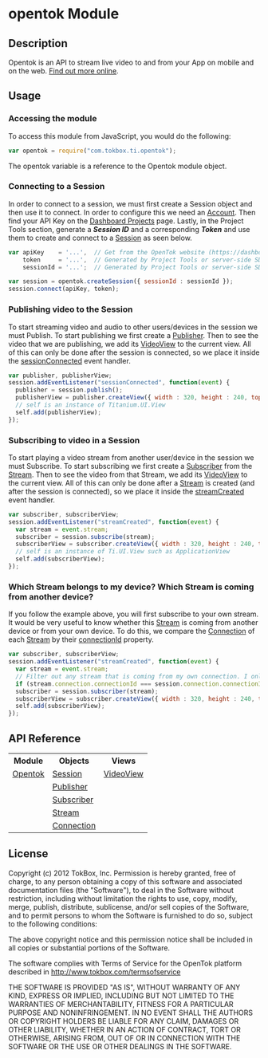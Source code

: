 # opentok Module

## Description

Opentok is an API to stream live video to and from your App on mobile and on the web.
[Find out more online](http://www.tokbox.com/platform).

## Usage

### Accessing the module

To access this module from JavaScript, you would do the following:

```javascript
var opentok = require("com.tokbox.ti.opentok");
```

The opentok variable is a reference to the Opentok module object.	

### Connecting to a Session

In order to connect to a session, we must first create a Session object and then use it to connect. In order to
configure this we need an [Account](https://dashboard.tokbox.com/signups/new). Then find your API Key on the
[Dashboard Projects](https://dashboard.tokbox.com/keys) page. Lastly, in the Project Tools section, generate a
***Session ID*** and a corresponding ***Token*** and use them to create and connect to a
[Session](session.md#session) as seen below.

```javascript
var apiKey    = '...',  // Get from the OpenTok website (https://dashboard.tokbox.com/keys)
    token     = '...',  // Generated by Project Tools or server-side SDK
    sessionId = '...';  // Generated by Project Tools or server-side SDK

var session = opentok.createSession({ sessionId : sessionId });
session.connect(apiKey, token);
```

### Publishing video to the Session

To start streaming video and audio to other users/devices in the session we must Publish. To start publishing we
first create a [Publisher](publisher.md#publisher). Then to see the video that we are publishing, we add its
[VideoView](videoview.md#videoview) to the current view. All of this can only be done after the session is connected,
so we place it inside the [sessionConnected](session.md#sessionconnected) event handler.

```javascript
var publisher, publisherView;
session.addEventListener("sessionConnected", function(event) {
  publisher = session.publish();
  publisherView = publisher.createView({ width : 320, height : 240, top : 20 });
  // self is an instance of Titanium.UI.View
  self.add(publisherView);
});
```

### Subscribing to video in a Session

To start playing a video stream from another user/device in the session we must Subscribe. To start subscribing
we first create a [Subscriber](subscriber.md#subscriber) from the [Stream](stream.md#stream). Then to see the video
from that Stream, we add its [VideoView](videoview.md#videoview) to the current view. All of this can only be done
after a [Stream](stream.md#stream) is created (and after the session is connected), so we place it inside the
[streamCreated](session.md#streamcreated) event handler.

```javascript
var subscriber, subscriberView;
session.addEventListener("streamCreated", function(event) {
  var stream = event.stream;
  subscriber = session.subscribe(stream);
  subscriberView = subscriber.createView({ width : 320, height : 240, top : 20 });
  // self is an instance of Ti.UI.View such as ApplicationView
  self.add(subscriberView);
});
```

### Which Stream belongs to my device? Which Stream is coming from another device?

If you follow the example above, you will first subscribe to your own stream. It would be very useful to know
whether this [Stream](stream.md#stream) is coming from another device or from your own device. To do this, we
compare the [Connection](connection.md#connection) of each [Stream](stream.md#stream) by their
[connectionId](connection.md#connectionid) property.

```javascript
var subscriber, subscriberView;
session.addEventListener("streamCreated", function(event) {
  var stream = event.stream;
  // Filter out any stream that is coming from my own connection. I only want to subscribe to others
  if (stream.connection.connectionId === session.connection.connectionId) { return; }
  subscriber = session.subscriber(stream);
  subscriberView = subscriber.createView({ width : 320, height : 240, top : 20 });
  self.add(subscriberView);
});
```

## API Reference

<table>
  <tr>
    <th>Module</th>
    <th>Objects</th>
    <th>Views</th>
  </tr>
  <tr>
    <td><a href="opentok.md">Opentok</a></td>
    <td><a href="session.md">Session</a></td>
    <td><a href="videoview.md">VideoView</a></td>
  </tr>
  <tr>
    <td></td>
    <td><a href="publisher.md">Publisher</a></td>
    <td></td>
  </tr>
  <tr>
    <td></td>
    <td><a href="subscriber.md">Subscriber</a></td>
    <td></td>
  </tr>
  <tr>
    <td></td>
    <td><a href="stream.md">Stream</a></td>
    <td></td>
  </tr>
  <tr>
    <td></td>
    <td><a href="connection.md">Connection</a></td>
    <td></td>
  </tr>
</table>

## License

Copyright (c) 2012 TokBox, Inc.
Permission is hereby granted, free of charge, to any person obtaining a copy of
this software and associated documentation files (the "Software"), to deal in 
the Software without restriction, including without limitation the rights to 
use, copy, modify, merge, publish, distribute, sublicense, and/or sell copies 
of the Software, and to permit persons to whom the Software is furnished to do 
so, subject to the following conditions:

The above copyright notice and this permission notice shall be included in all 
copies or substantial portions of the Software.

The software complies with Terms of Service for the OpenTok platform described 
in http://www.tokbox.com/termsofservice

THE SOFTWARE IS PROVIDED "AS IS", WITHOUT WARRANTY OF ANY KIND, EXPRESS OR 
IMPLIED, INCLUDING BUT NOT LIMITED TO THE WARRANTIES OF MERCHANTABILITY, 
FITNESS FOR A PARTICULAR PURPOSE AND NONINFRINGEMENT. IN NO EVENT SHALL THE 
AUTHORS OR COPYRIGHT HOLDERS BE LIABLE FOR ANY CLAIM, DAMAGES OR OTHER 
LIABILITY, WHETHER IN AN ACTION OF CONTRACT, TORT OR OTHERWISE, ARISING FROM, 
OUT OF OR IN CONNECTION WITH THE SOFTWARE OR THE USE OR OTHER DEALINGS IN THE 
SOFTWARE.

